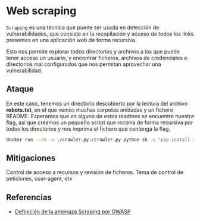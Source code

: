 # Web scraping

`Scraping` es una técnica que puede ser usada en detección de vulnerabilidades, que consiste en la recopilación y acceso de todos los links presentes en una aplicación web de forma recursiva. 

Esto nos permite explorar todos directorios y archivos a los que puede tener acceso un usuario, y encontrar ficheros, archivos de credenciales o directorios mal configurados que nos permitan aprovechar una vulnerabilidad.

## Ataque 
En este caso, tenemos un directorio descubierto por la lectura del archivo **robots.txt**, en el que vemos muchas carpetas anidadas y un fichero README. Esperamos que en alguno de estos readmes se encuentre nuestra flag, así que creamos un pequeño script que recorra de forma recursiva por todos los directorios y nos imprima el fichero que contenga la flag.

```bash
docker run --rm -v ./crawler.py:/crawler.py python sh -c "pip install requests bs4; python crawler.py http://<IP>/.hidden/"
```

## Mitigaciones
Control de acceso a recursos y revisión de ficheros.
Tema de control de peticiones, user-agent, etx

## Referencias

- [Definición de la amenaza Scraping por OWASP](https://owasp.org/www-project-automated-threats-to-web-applications/assets/oats/EN/OAT-011_Scraping)